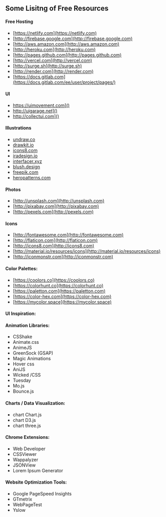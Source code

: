 ## Some Lisitng of Free Resources

#### Free Hosting 
- [https://netlify.com](https://netlify.com)
- [http://firebase.google.com](http://firebase.google.com)
- [http://aws.amazon.com](http://aws.amazon.com)
- [http://heroku.com](http://heroku.com)
- [http://pages.github.com](http://pages.github.com)
- [http://vercel.com](http://vercel.com)
- [http://surge.sh](http://surge.sh)
- [http://render.com](http://render.com)
- [https://docs.gitlab.com](https://docs.gitlab.com/ee/user/project/pages/)

#### UI
- https://uimovement.com]()
- http://uigarage.net]()
- http://collectui.com]()

#### Illustrations 
- [undraw.co](https://undraw.co)
- [drawkit.io](https://drawkit.io)
- [icons8.com](https://icons8.com)
- [iradesign.io](https://iradesign.io)
- [interfacer.xyz](https://interfacer.xyz)
- [blush.design](https://blush.design)
- [freepik.com](https://freepik.com)
- [heropatterns.com](https://heropatterns.com)

#### Photos
 - [http://unsplash.com](http://unsplash.com)
 - [http://pixabay.com](http://pixabay.com)
 - [http://pexels.com](http://pexels.com)
 
 #### Icons
- [http://fontawesome.com](http://fontawesome.com)
- [http://flaticon.com](http://flaticon.com)
- [http://icons8.com](http://icons8.com)
- [http://material.io/resources/icons](http://material.io/resources/icons)
- [http://iconmonstr.com](http://iconmonstr.com)

#### Color Palettes:
- [https://coolors.co](https://coolors.co)
- [https://colorhunt.co](https://colorhunt.co)
- [https://paletton.com](https://paletton.com)
- [https://color-hex.com](https://color-hex.com)
- [https://mycolor.space](https://mycolor.space)

#### UI Inspiration:

#### Animation Libraries:

- CSShake
- Animate.css
- AnimeJS
- GreenSock (GSAP)
- Magic Animations
- Hover css
- AniJS
- Wicked /CSS
- Tuesday
- Mo.js
- Bounce.js

#### Charts / Data Visualization:

- chart Chart.js
- chart D3.js
- chart three.js

#### Chrome Extensions:

- Web Developer
- CSSViewer
- Wappalyzer
- JSONView
- Lorem Ipsum Generator

#### Website Optimization Tools:

- Google PageSpeed Insights
- GTmetrix
- WebPageTest
- Yslow


